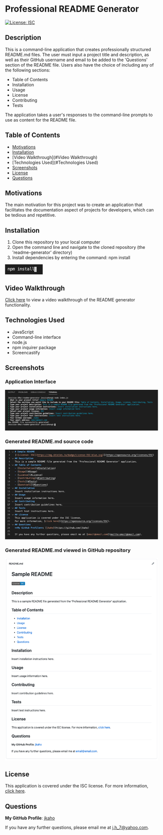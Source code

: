 # Professional README Generator 
[![License: ISC](https://img.shields.io/badge/License-ISC-blue.svg)](https://opensource.org/licenses/ISC)

## Description
This is a command-line application that creates professionally structured README.md files. The user must input a project title and description, as well as their GitHub username and email to be added to the 'Questions' section of the README file. Users also have the choice of including any of the following sections:
- Table of Contents
- Installation
- Usage
- License
- Contributing
- Tests

The application takes a user's responses to the command-line prompts to use as content for the README file. 

## Table of Contents
- [Motivations](#Motivations)
- [Installation](#Installation)
- [Video Walkthrough](#Video Walkthrough)
- [Technologies Used](#Technologies Used)
- [Screenshots](#Screenshots)
- [License](#License)
- [Questions](#Questions)

## Motivations 
The main motivation for this project was to create an application that facilitates the documentation aspect of projects for developers, which can be tedious and repetitive. 

## Installation
1. Clone this repository to your local computer
2. Open the command line and navigate to the cloned repository (the 'readme-generator' directory)
3. Install dependencies by entering the command: npm install

![npm install](images/npm-install.png)

## Video Walkthrough
[Click here](https://drive.google.com/file/d/1I4z7O5Df3SYU64YqFhRczU2Q6OSWPIYO/view?usp=sharing) to view a video walkthrough of the README generator functionality.

## Technologies Used 
- JavaScript
- Command-line interface
- node.js
- npm inquirer package 
- Screencastify

## Screenshots

### Application Interface

![Professional README Generator application interface](images/application.png)

### Generated README.md source code

![Example of generated README.md source code](images/readme.png)

### Generated README.md viewed in GitHub repository

![Example of generated README.md as viewed in a GitHub repository](images/github-readme.png)

## License
This application is covered under the ISC license.
For more information, [click here](https://opensource.org/licenses/ISC).

## Questions
**My GitHub Profile**: [jkaho](https://github.com/jkaho)

If you have any further questions, please email me at [j.h_7@yahoo.com](mailto:j.h_7@yahoo.com).
